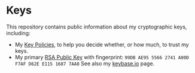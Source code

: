 <!--#########################################################################-->
<!-- @file       Readme.md -->
<!-- @brief      Readme file for keys repository. -->
<!-- @author     0xD62EE11516877AA8 -->
<!-- @date       2016-09-17 -->
<!-- @copyright  GPLv3+ -->

# Keys
This repository contains public information about my cryptographic keys, 
including:

  - My [Key Policies](https://github.com/daemma/keys/blob/master/policy.md), 
	to help you decide whether, or how much, to trust my keys.
  - My primary [RSA Public Key](https://raw.githubusercontent.com/daemma/keys/master/rsa/0xD62EE11516877AA8.asc)
	with fingerprint: `99DB AE95 5566 2741 A00D  F7AF D62E E115 1687 7AA8`
	See also my [keybase.io](https://keybase.io/daemma) page.

<!--end Readme.md -->
<!--#########################################################################-->
